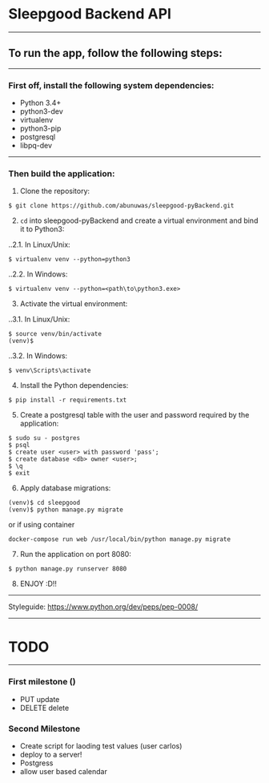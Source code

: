 # Sleepgood Backend API
***

##  To run the app, follow the following steps:
***

### First off, install the following system dependencies:

- Python 3.4+
- python3-dev
- virtualenv
- python3-pip
- postgresql
- libpq-dev

---

### Then build the application:

1. Clone the repository:

```$ git clone https://github.com/abunuwas/sleepgood-pyBackend.git```

2. ```cd``` into sleepgood-pyBackend and create a virtual environment and bind it to Python3:

..2.1. In Linux/Unix:

```$ virtualenv venv --python=python3```

..2.2. In Windows:

```$ virtualenv venv --python=<path\to\python3.exe>```

3. Activate the virtual environment:

..3.1. In Linux/Unix:

```
$ source venv/bin/activate
(venv)$ 
``` 

..3.2. In Windows:

```
$ venv\Scripts\activate
```

4. Install the Python dependencies:

```$ pip install -r requirements.txt```

5. Create a postgresql table with the user and password required by the application:

```
$ sudo su - postgres
$ psql
$ create user <user> with password 'pass';
$ create database <db> owner <user>;
$ \q
$ exit
```

6. Apply database migrations:

```
(venv)$ cd sleepgood
(venv)$ python manage.py migrate

```
or if using container
```
docker-compose run web /usr/local/bin/python manage.py migrate
```

7. Run the application on port 8080:

```$ python manage.py runserver 8080```

8. ENJOY :D!!

***

Styleguide: https://www.python.org/dev/peps/pep-0008/

***

# TODO 

***

### First milestone ()

* PUT update
* DELETE delete

### Second Milestone

* Create script for laoding test values (user carlos)
* deploy to a server!
* Postgress
* allow user based calendar
